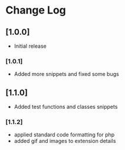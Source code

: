 # Change Log

## [1.0.0]

- Initial release

### [1.0.1]

- Added more snippets and fixed some bugs

## [1.1.0]

- Added test functions and classes snippets

### [1.1.2]

- applied standard code formatting for php
- added gif and images to extension details